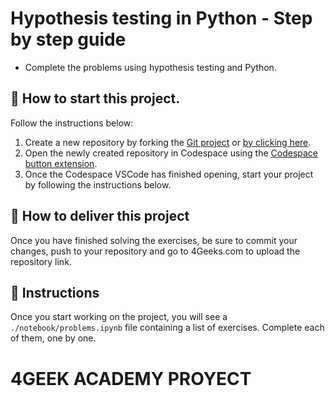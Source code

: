 <!--hide-->
# Hypothesis testing in Python - Step by step guide
<!--endhide-->

- Complete the problems using hypothesis testing and Python.

## 🌱  How to start this project.

Follow the instructions below:

1. Create a new repository by forking the [Git project](https://github.com/4GeeksAcademy/hypothesis-testing-exercises-project-with-python) or [by clicking here](https://github.com/4GeeksAcademy/hypothesis-testing-exercises-project-with-python/fork).
2. Open the newly created repository in Codespace using the [Codespace button extension](https://docs.github.com/en/codespaces/developing-in-codespaces/creating-a-codespace-for-a-repository#creating-a-codespace-for-a-repository).
3. Once the Codespace VSCode has finished opening, start your project by following the instructions below.

## 🚛 How to deliver this project

Once you have finished solving the exercises, be sure to commit your changes, push to your repository and go to 4Geeks.com to upload the repository link.

## 📝 Instructions

Once you start working on the project, you will see a `./notebook/problems.ipynb` file containing a list of exercises. Complete each of them, one by one.
# 4GEEK ACADEMY PROYECT
